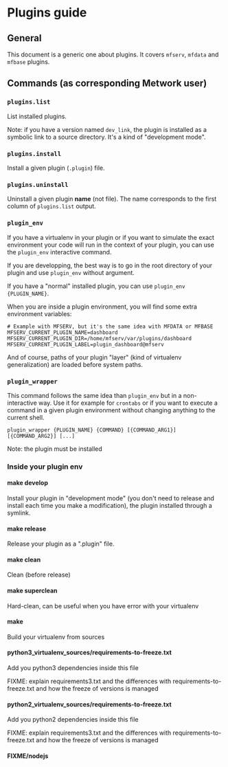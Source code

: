 # Plugins guide

## General

This document is a generic one about plugins. It covers `mfserv`, `mfdata` and `mfbase` plugins.

## Commands (as corresponding Metwork user)

### `plugins.list`

List installed plugins.

Note: if you have a version named `dev_link`, the plugin is installed as a symbolic link to a source directory. 
It's a kind of "development mode".

### `plugins.install`

Install a given plugin (`.plugin`) file.

### `plugins.uninstall`

Uninstall a given plugin **name** (not file). The name corresponds to the first column of `plugins.list` output.

### `plugin_env`

If you have a virtualenv in your plugin or if you want to simulate the exact environment your code will run in the context
of your plugin, you can use the `plugin_env` interactive command.

If you are developping, the best way is to go in the root directory of your plugin and use `plugin_env` without argument.

If you have a "normal" installed plugin, you can use `plugin_env {PLUGIN_NAME}`.

When you are inside a plugin environment, you will find some extra environment variables:

```
# Example with MFSERV, but it's the same idea with MFDATA or MFBASE
MFSERV_CURRENT_PLUGIN_NAME=dashboard
MFSERV_CURRENT_PLUGIN_DIR=/home/mfserv/var/plugins/dashboard
MFSERV_CURRENT_PLUGIN_LABEL=plugin_dashboard@mfserv
```

And of course, paths of your plugin "layer" (kind of virtualenv generalization) are loaded before system paths.

### `plugin_wrapper`

This command follows the same idea than `plugin_env` but in a non-interactive way. Use it for example for `crontabs` or if you want to execute a command in a given plugin environment without changing anything to the current shell.

```
plugin_wrapper {PLUGIN_NAME} {COMMAND} [{COMMAND_ARG1}] [{COMMAND_ARG2}] [...]
```

Note: the plugin must be installed

### Inside your plugin env

#### make develop

Install your plugin in "development mode" (you don't need to release and install each time you make a modification), the plugin installed through a symlink.

#### make release

Release your plugin as a ".plugin" file.

#### make clean

Clean (before release)

#### make superclean

Hard-clean, can be useful when you have error with your virtualenv

#### make

Build your virtualenv from sources

#### python3_virtualenv_sources/requirements-to-freeze.txt

Add you python3 dependencies inside this file

FIXME: explain requirements3.txt and the differences with requirements-to-freeze.txt and how the freeze of versions
is managed

#### python2_virtualenv_sources/requirements-to-freeze.txt

Add you python2 dependencies inside this file

FIXME: explain requirements3.txt and the differences with requirements-to-freeze.txt and how the freeze of versions
is managed

#### FIXME/nodejs 





